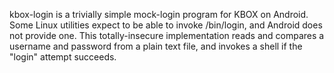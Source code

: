 kbox-login is a trivially simple mock-login program for KBOX on Android.
Some Linux utilities expect to be able to invoke /bin/login, and Android
does not provide one. This totally-insecure implementation reads and
compares a username and password from a plain text file, and invokes a
shell if the "login" attempt succeeds.

